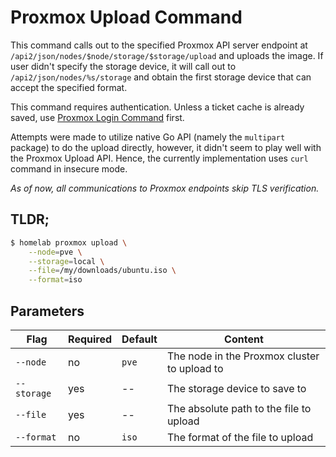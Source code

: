 # Proxmox Upload Command

This command calls out to the specified Proxmox API server endpoint at `/api2/json/nodes/$node/storage/$storage/upload` 
and uploads the image. If user didn't specify the storage device, it will call out to `/api2/json/nodes/%s/storage` and
obtain the first storage device that can accept the specified format.

This command requires authentication. Unless a ticket cache is already saved, use [Proxmox Login Command](https://github.com/imulab/homelab/tree/master/proxmox/login) first.

Attempts were made to utilize native Go API (namely the `multipart` package) to do the upload directly, however, it didn't
seem to play well with the Proxmox Upload API. Hence, the currently implementation uses `curl` command in insecure mode.

_As of now, all communications to Proxmox endpoints skip TLS verification._

## TLDR;

```bash
$ homelab proxmox upload \
    --node=pve \
    --storage=local \
    --file=/my/downloads/ubuntu.iso \
    --format=iso
```

## Parameters

|Flag|Required|Default|Content|
|---|---|---|---|
|`--node`|no|`pve`|The node in the Proxmox cluster to upload to|
|`--storage`|yes|--|The storage device to save to|
|`--file`|yes|--|The absolute path to the file to upload|
|`--format`|no|`iso`|The format of the file to upload|

